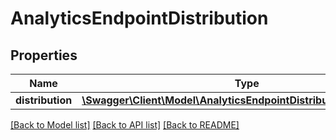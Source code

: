 # AnalyticsEndpointDistribution

## Properties
Name | Type | Description | Notes
------------ | ------------- | ------------- | -------------
**distribution** | [**\Swagger\Client\Model\AnalyticsEndpointDistributionDistribution[]**](AnalyticsEndpointDistributionDistribution.md) |  | [optional] 

[[Back to Model list]](../README.md#documentation-for-models) [[Back to API list]](../README.md#documentation-for-api-endpoints) [[Back to README]](../README.md)


